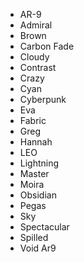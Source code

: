 - AR-9
- Admiral
- Brown
- Carbon Fade
- Cloudy
- Contrast
- Crazy
- Cyan
- Cyberpunk
- Eva
- Fabric
- Greg
- Hannah
- LEO
- Lightning
- Master
- Moira
- Obsidian
- Pegas
- Sky
- Spectacular
- Spilled
- Void Ar9
